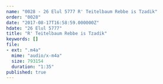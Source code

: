 ```yaml
---
name: "0028 - 26 Elul 5777 R' Teitelbaum Rebbe is Tzadik"
order: "0028"
date: "2017-08-17T16:58:59.000000Z"
hdate: "26 Elul 5777"
title: "R' Teitelbaum Rebbe is Tzadik"
keywords: []
file:
- ext: ".m4a"
  mime: "audio/x-m4a"
  size: 793154
  duration: "1:35"
published: true
---
```


